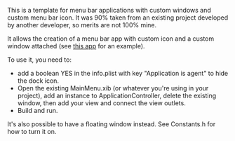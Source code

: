 This is a template for menu bar applications with custom windows and custom menu bar icon. It was 90% taken from an existing project developed by another developer, so merits are not 100% mine.

It allows the creation of a menu bar app with custom icon and a custom window attached (see [this app](http://itunes.apple.com/us/app/facetab/id421358730?mt=12) for an example).

To use it, you need to:

- add a boolean YES in the info.plist with key "Application is agent" to hide the dock icon.
- Open the existing MainMenu.xib (or whatever you're using in your project), add an instance to ApplicationController, delete the existing window, then add your view and connect the view outlets.
- Build and run.

It's also possible to have a floating window instead. See Constants.h for how to turn it on.
